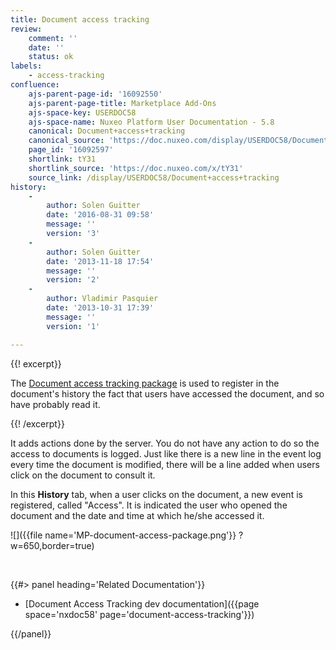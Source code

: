 ```yaml
---
title: Document access tracking
review:
    comment: ''
    date: ''
    status: ok
labels:
    - access-tracking
confluence:
    ajs-parent-page-id: '16092550'
    ajs-parent-page-title: Marketplace Add-Ons
    ajs-space-key: USERDOC58
    ajs-space-name: Nuxeo Platform User Documentation - 5.8
    canonical: Document+access+tracking
    canonical_source: 'https://doc.nuxeo.com/display/USERDOC58/Document+access+tracking'
    page_id: '16092597'
    shortlink: tY31
    shortlink_source: 'https://doc.nuxeo.com/x/tY31'
    source_link: /display/USERDOC58/Document+access+tracking
history:
    - 
        author: Solen Guitter
        date: '2016-08-31 09:58'
        message: ''
        version: '3'
    - 
        author: Solen Guitter
        date: '2013-11-18 17:54'
        message: ''
        version: '2'
    - 
        author: Vladimir Pasquier
        date: '2013-10-31 17:39'
        message: ''
        version: '1'

---
```

{{! excerpt}}

The [Document access tracking package](https://connect.nuxeo.com/nuxeo/site/marketplace/package/audit-web-access) is used to register in the document's history the fact that users have accessed the document, and so have probably read it.

{{! /excerpt}}

It adds actions done by the server. You do not have any action to do so the access to documents is logged.
Just like there is a new line in the event log every time the document is modified, there will be a line added when users click on the document to consult it.

In this **History** tab, when a user clicks on the document, a new event is registered, called "Access". It is indicated the user who opened the document and the date and time at which he/she accessed it.

![]({{file name='MP-document-access-package.png'}} ?w=650,border=true)

&nbsp;

<div class="row" data-equalizer data-equalize-on="medium"><div class="column medium-6">{{#> panel heading='Related Documentation'}}

*   [Document Access Tracking dev documentation]({{page space='nxdoc58' page='document-access-tracking'}})

{{/panel}}</div><div class="column medium-6">

&nbsp;

</div></div>
